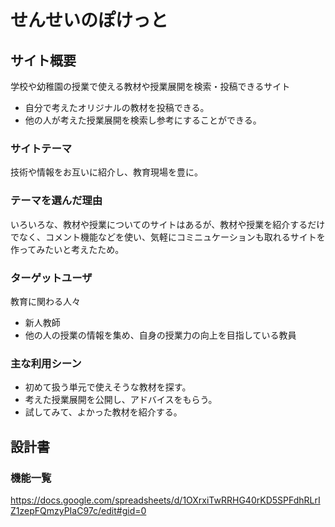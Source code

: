 # せんせいのぽけっと

## サイト概要
学校や幼稚園の授業で使える教材や授業展開を検索・投稿できるサイト
- 自分で考えたオリジナルの教材を投稿できる。
- 他の人が考えた授業展開を検索し参考にすることができる。

### サイトテーマ
技術や情報をお互いに紹介し、教育現場を豊に。

### テーマを選んだ理由
いろいろな、教材や授業についてのサイトはあるが、教材や授業を紹介するだけでなく、コメント機能などを使い、気軽にコミニュケーションも取れるサイトを作ってみたいと考えたため。

### ターゲットユーザ
教育に関わる人々
- 新人教師
- 他の人の授業の情報を集め、自身の授業力の向上を目指している教員

### 主な利用シーン
- 初めて扱う単元で使えそうな教材を探す。
- 考えた授業展開を公開し、アドバイスをもらう。
- 試してみて、よかった教材を紹介する。

## 設計書

### 機能一覧
https://docs.google.com/spreadsheets/d/1OXrxiTwRRHG40rKD5SPFdhRLrIZ1zepFQmzyPIaC97c/edit#gid=0
